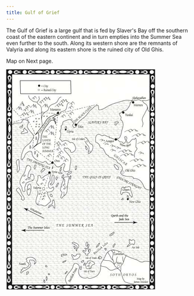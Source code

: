 ```yaml
---
title: Gulf of Grief
---
```


The Gulf of Grief is a large gulf that is fed by Slaver's Bay off the southern coast of the eastern continent and in turn empties into the Summer Sea even further to the south. Along its western shore are the remnants of Valyria and along its eastern shore is the ruined city of Old Ghis.

Map on Next page.

![Image](images/000016.jpg)


